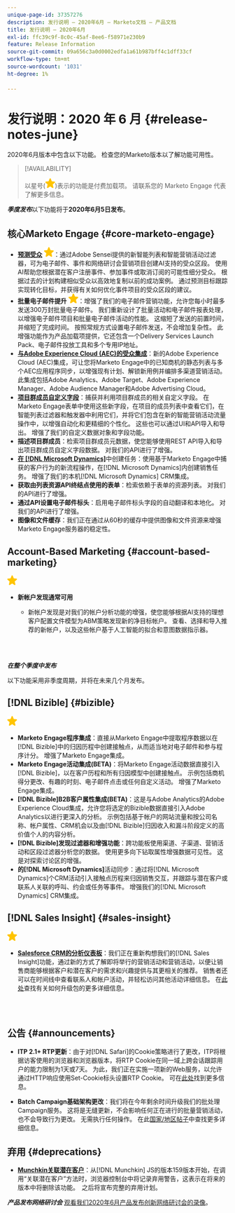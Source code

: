 ```yaml
---
unique-page-id: 37357276
description: 发行说明 — 2020年6月 — Marketo文档 — 产品文档
title: 发行说明 — 2020年6月
exl-id: ffc39c9f-8c0c-45af-8ee6-f58971e230b9
feature: Release Information
source-git-commit: 09a656c3a0d0002edfa1a61b987bff4c1dff33cf
workflow-type: tm+mt
source-wordcount: '1031'
ht-degree: 1%

---
```


# 发行说明：2020 年 6 月 {#release-notes-june}

2020年6月版本中包含以下功能。 检查您的Marketo版本以了解功能可用性。

>[!AVAILABILITY]
>
>以星号(![](assets/yellow-star.png))表示的功能是付费加载项。 请联系您的 Marketo Engage 代表了解更多信息。

**_季度发布_**&#x200B;以下功能将于&#x200B;**2020年6月5日发布**。

## 核心Marketo Engage {#core-marketo-engage}

* **[预测受众](https://experienceleague.adobe.com/docs/marketo/sky/predictive-audiences/getting-started-with-predictive-audiences.html?lang=en#predictive-audiences)** ![（星型）](assets/yellow-star.png)：通过Adobe Sensei提供的新智能列表和智能营销活动过滤器，可为电子邮件、事件和网络研讨会营销项目创建AI支持的受众区段。 使用AI帮助您根据潜在客户注册事件、参加事件或取消订阅的可能性细分受众。 根据过去的计划构建相似受众以高效地复制以前的成功案例。 通过预测目标跟踪实现转化目标，并获得有关如何优化事件项目的受众区段的建议。
* **批量电子邮件提升** ![(star)](assets/yellow-star.png)：增强了我们的电子邮件营销功能，允许您每小时最多发送300万封批量电子邮件。 我们重新设计了批量活动和电子邮件报表处理，以增强电子邮件项目和批量电子邮件活动的性能。 这缩短了发送的前置时间，并缩短了完成时间。 按照常规方式设置电子邮件发送，不会增加复杂性。 此增强功能作为产品加载项提供，它还包含一个Delivery Services Launch Pack、电子邮件投放工具和多个专用IP地址。
* **[与Adobe Experience Cloud (AEC)的受众集成](/help/marketo/product-docs/core-marketo-concepts/smart-lists-and-static-lists/static-lists/send-a-list-to-adobe-experience-cloud.md)**：新的Adobe Experience Cloud (AEC)集成，可让您将Marketo Engage中的已知商机的静态列表与多个AEC应用程序同步，以增强现有计划、解锁新用例并编排多渠道营销活动。 此集成包括Adobe Analytics、Adobe Target、Adobe Experience Manager、Adobe Audience Manager和Adobe Advertising Cloud。
* **[项目群成员自定义字段](/help/marketo/product-docs/core-marketo-concepts/programs/working-with-programs/program-member-custom-fields.md)**：捕获并利用项目群成员的相关自定义字段。 在Marketo Engage表单中使用这些新字段，在项目的成员列表中查看它们，在智能列表过滤器和触发器中利用它们，并将它们包含在新的智能营销活动流量操作中，以增强自动化和更精细的个性化。 这些也可以通过UI和API导入和导出。 增强了我们的自定义数据对象和字段功能。
* **描述项目群成员**：检索项目群成员元数据，使您能够使用REST API导入和导出项目群成员自定义字段数据。 对我们的API进行了增强。
* **[在 [!DNL Microsoft Dynamics]](/help/marketo/product-docs/core-marketo-concepts/smart-campaigns/microsoft-dynamics-flow-actions/create-task-in-microsoft.md)**&#x200B;中创建任务：使用基于Marketo Engage中捕获的客户行为的新流程操作，在[!DNL Microsoft Dynamics]内创建销售任务。 增强了我们的本机[!DNL Microsoft Dynamics] CRM集成。
* **获取由列表资源API终结点使用的表单**：检索依赖于表单的资源列表。 对我们的API进行了增强。
* **通过API设置电子邮件标头**：启用电子邮件标头字段的自动翻译和本地化。 对我们的API进行了增强。
* **图像和文件缓存**：我们正在通过从60秒的缓存中提供图像和文件资源来增强Marketo Engage服务器的稳定性。

## Account-Based Marketing {#account-based-marketing}

![（星形）](assets/yellow-star.png)

* **新帐户发现通常可用**

   * 新帐户发现是对我们的帐户分析功能的增强，使您能够根据AI支持的理想客户配置文件模型为ABM策略发现新的净目标帐户。 查看、选择和导入推荐的新帐户，以及这些帐户基于人工智能的拟合和意图数据指示器。

<br> 

**_在整个季度中发布_**

以下功能采用非季度周期，并将在未来几个月发布。

## [!DNL Bizible] {#bizible}

![（星形）](assets/yellow-star.png)

* **Marketo Engage程序集成**：直接从Marketo Engage中提取程序数据以在[!DNL Bizible]中的归因历程中创建接触点，从而适当地对电子邮件和参与程序计分。 增强了Marketo Engage集成。
* **Marketo Engage活动集成(BETA)**：将Marketo Engage活动数据直接引入[!DNL Bizible]，以在客户历程和所有归因模型中创建接触点。 示例包括商机得分更改、有趣的时刻、电子邮件点击或任何自定义活动。 增强了Marketo Engage集成。
* **[!DNL Bizible]B2B客户属性集成(BETA)**：这是与Adobe Analytics的Adobe Experience Cloud集成，允许您将选定的Bizible数据直接引入Adobe Analytics以进行更深入的分析。 示例包括基于帐户的网站流量和按公司名称、帐户属性、CRM机会以及由[!DNL Bizible]归因收入和漏斗阶段定义的高价值个人的内容分析。
* **[!DNL Bizible]发现过滤器和增强功能**：跨功能板使用渠道、子渠道、营销活动和区段过滤器分析您的数据。 使用更多向下钻取属性增强数据可见性。 这是对探索讨论区的增强。
* **的[!DNL Microsoft Dynamics]**&#x200B;活动同步：通过将[!DNL Microsoft Dynamics]个CRM活动引入接触点历程来归因销售交互，并跟踪与潜在客户或联系人关联的呼叫、约会或任务等事件。 增强我们的[!DNL Microsoft Dynamics] CRM集成。

## [!DNL Sales Insight] {#sales-insight}

![（星形）](assets/yellow-star.png)

* **[Salesforce CRM的分析仪表板](/help/marketo/product-docs/marketo-sales-insight/msi-for-salesforce/features/insights-dashboard-feature-overview.md)**：我们正在重新构想我们的[!DNL Sales Insight]功能，通过新的方式了解即将举行的营销活动和营销活动，以便让销售商能够根据客户和潜在客户的需求和兴趣提供与其更相关的推荐。 销售者还可以在时间线中查看联系人和帐户活动，并轻松访问其他活动详细信息。 在[此处](/help/marketo/product-docs/marketo-sales-insight/msi-for-salesforce/configuration/configuration-for-existing-customers.md)查找有关如何升级包的更多详细信息。

<br> 

## 公告 {#announcements}

* **ITP 2.1+ RTP更新**：由于对[!DNL Safari]的Cookie策略进行了更改，ITP将根据访客使用的浏览器和浏览器版本，将RTP Cookie在同一域上跨会话跟踪用户的能力限制为1天或7天。 为此，我们正在实施一项新的Web服务，以允许通过HTTP响应使用Set-Cookie标头设置RTP Cookie。 可在[此处](https://nation.marketo.com/t5/Knowledgebase/Browser-Cookie-Updates-How-Marketo-RTP-Is-Affected/ta-p/299603)找到更多信息。

* **Batch Campaign基础架构更改**：我们将在今年剩余时间升级我们的批处理Campaign服务。 这将是无缝更新，不会影响任何正在进行的批量营销活动，也不会导致行为更改。 无需执行任何操作。 在此[国家/地区帖子](https://nation.marketo.com/t5/Product-Documents/Batch-Campaign-Processing-Infrastructure-Update/ta-p/301374)中查找更多详细信息。

## 弃用 {#deprecations}

* **[Munchkin关联潜在客户](https://developers.marketo.com/blog/deprecation-of-munchkin-associate-lead-method/)**：从[!DNL Munchkin] JS的版本159版本开始，在调用“关联潜在客户”方法时，浏览器控制台中将记录弃用警告，这表示在将来的版本中将删除该功能。  之后将宣布完整的弃用计划。

**_产品发布网络研讨会_** [观看我们2020年6月产品发布创新网络研讨会的录像](https://engage.marketo.com/June-Release-2020-On-Demand.html)。
